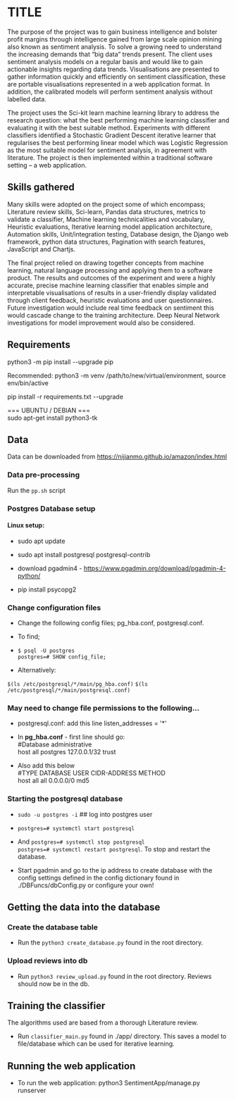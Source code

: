 # TITLE

The purpose of the project was to gain business intelligence and bolster profit margins through intelligence gained from large scale opinion mining also known as sentiment analysis. To solve a growing need to understand the increasing demands that “big data” trends present. The client uses sentiment analysis models on a regular basis and would like to gain actionable insights regarding data trends. Visualisations are presented to gather information quickly and efficiently on sentiment classification, these are portable visualisations represented in a web application format. In addition, the calibrated models will perform sentiment analysis without labelled data.

The project uses the Sci-kit learn machine learning library to address the research question: what the best performing machine learning classifier and evaluating it with the best suitable method. Experiments with different classifiers identified a Stochastic Gradient Descent iterative learner that regularises the best performing linear model which was Logistic Regression as the most suitable model for sentiment analysis, in agreement with literature. The project is then implemented within a traditional software setting – a web application. 

## Skills gathered

Many skills were adopted on the project some of which encompass; Literature review skills, Sci-learn, Pandas data structures, metrics to validate a classifier, Machine learning technicalities and vocabulary, Heuristic evaluations, Iterative learning model application architecture, Automation skills, Unit/integration testing, Database design, the Django web framework, python data structures, Pagination with search features, JavaScript and Chartjs.

The final project relied on drawing together concepts from machine learning, natural language processing and applying them to a software product. The results and outcomes of the experiment and were a highly accurate, precise machine learning classifier that enables simple and interpretable visualisations of results in a user-friendly display validated through client feedback, heuristic evaluations and user questionnaires. Future investigation would include real time feedback on sentiment this would cascade change to the training architecture. Deep Neural Network investigations for model improvement would also be considered.

## Requirements

python3 -m pip install --upgrade pip

Recommended: python3 -m venv /path/to/new/virtual/environment, source env/bin/active

pip install -r requirements.txt --upgrade

=== UBUNTU / DEBIAN ===</br>
sudo apt-get install python3-tk

## Data 

Data can be downloaded from https://nijianmo.github.io/amazon/index.html 

### Data pre-processing 

Run the `pp.sh` script

### Postgres Database setup

#### Linux setup:

- sudo apt update

- sudo apt install postgresql postgresql-contrib

- download pgadmin4 - https://www.pgadmin.org/download/pgadmin-4-python/


- pip install psycopg2

### Change configuration files

- Change the following config files; pg_hba.conf, postgresql.conf.

- To find; 

- `$ psql -U postgres` </br>
`postgres=# SHOW config_file;`

- Alternatively:

`$(ls /etc/postgresql/*/main/pg_hba.conf)`
`$(ls /etc/postgresql/*/main/postgresql.conf)`

### May need to change file permissions to the following...  

- postgresql.conf: add this line listen_addresses = '*'
- In **pg_hba.conf** - first line should go:</br>
#Database administrative </br>
host all postgres 127.0.0.1/32 trust

- Also add this below </br>
#TYPE DATABASE USER CIDR-ADDRESS  METHOD</br>
host  all  all 0.0.0.0/0 md5


### Starting the postgresql database

- `sudo -u postgres -i` ## log into postgres user

- `postgres=# systemctl start postgresql`

- And `postgres=# systemctl stop postgresql` </br> `postgres=# systemctl restart postgresql`. To stop and restart the database.

- Start pgadmin and go to the ip address to create database with the config settings defined in the config dictionary found in ./DBFuncs/dbConfig.py or configure your own!

## Getting the data into the database

### Create the database table
- Run the `python3 create_database.py` found in the root directory.

### Upload reviews into db

- Run `python3 review_upload.py` found in the root directory. Reviews should now be in the db.

## Training the classifier

The algorithms used are based from a thorough Literature review.

- Run `classifier_main.py` found in ./app/ directory. This saves a model to file/database which can be used for iterative learning.</br>

## Running the web application

- To run the web application: python3 SentimentApp/manage.py runserver